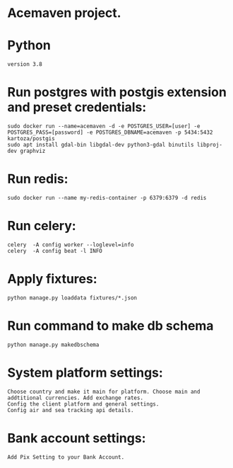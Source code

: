 # Acemaven project.

# Python 
    version 3.8

# Run postgres with postgis extension and preset credentials:    
    sudo docker run --name=acemaven -d -e POSTGRES_USER=[user] -e POSTGRES_PASS=[password] -e POSTGRES_DBNAME=acemaven -p 5434:5432 kartoza/postgis
    sudo apt install gdal-bin libgdal-dev python3-gdal binutils libproj-dev graphviz
# Run redis:
    sudo docker run --name my-redis-container -p 6379:6379 -d redis
    
# Run celery:
    celery  -A config worker --loglevel=info
    celery  -A config beat -l INFO

# Apply fixtures:
    python manage.py loaddata fixtures/*.json

# Run command to make db schema
    python manage.py makedbschema
    
# System platform settings:
    Choose country and make it main for platform. Choose main and addtitional currencies. Add exchange rates. 
    Config the client platform and general settings.
    Config air and sea tracking api details.

# Bank account settings:
    Add Pix Setting to your Bank Account.

